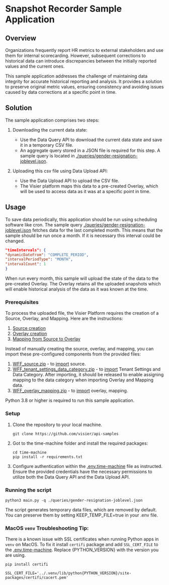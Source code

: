 # Snapshot Recorder Sample Application

## Overview

Organizations frequently report HR metrics to external stakeholders and use them for internal scorecarding.
However, subsequent corrections to historical data can introduce discrepancies between the initially reported values and
the current ones.

This sample application addresses the challenge of maintaining data integrity for accurate historical reporting and analysis.
It provides a solution to preserve original metric values, ensuring consistency and avoiding issues caused
by data corrections at a specific point in time.

## Solution

The sample application comprises two steps:

1. Downloading the current data state:
    - Use the Data Query API to download the current data state and save it in a temporary CSV file.
    - An aggregate query stored in a JSON file is required for this step. A sample query is located in
      [./queries/gender-resignation-joblevel.json](queries%2Fgender-resignation-joblevel.json).

2. Uploading this csv file using Data Upload API:
    - Use the Data Upload API to upload the CSV file.
    - The Visier platform maps this data to a pre-created Overlay, which will be used to access data as it was at a
      specific point in time.

## Usage

To save data periodically, this application should be run using scheduling software like cron.
The sample query
[./queries/gender-resignation-joblevel.json](queries%2Fgender-resignation-joblevel.json) fetches data for the last
completed month.
This means that the sample should be run once a month. If it is necessary this interval could be changed.

```json
"timeIntervals": {
"dynamicDateFrom": "COMPLETE_PERIOD",
"intervalPeriodType": "MONTH",
"intervalCount": 1
}
```

When run every month, this sample will upload the state of the data to the pre-created Overlay.
The Overlay retains all the uploaded snapshots which will enable historical analysis of the data as it was known at the time.

### Prerequisites

To process the uploaded file, the Visier Platform requires the creation of a Source, Overlay, and Mapping.
Here are the instructions:

1. [Source creation](https://docs.visier.com/developer/Studio/data/sources/source-create.htm)
2. [Overlay creation](https://docs.visier.com/developer/Analytic%20Model/analytic-objects/overlays/overlays-configure.htm)
3. [Mapping from Source to Overlay](https://docs.visier.com/developer/Studio/data/mappings/mapping-add.htm)

Instead of manually creating the source, overlay, and mapping, you can import these pre-configured components from the
provided files:

1. [WFF_source.zip](import%2FWFF_source.zip) -
   to [import](https://docs.visier.com/developer/Studio/data/sources/sources-import-export.htm) source.
2. [WFF_tenant_settings_data_category.zip](import%2FWFF_tenant_settings_data_category.zip) -
   to [import](https://docs.visier.com/developer/Studio/projects/projects-import-export.htm) Tenant Settings
   and Data Category. After importing, it should be released to enable assigning mapping to the data category when
   importing Overlay and Mapping data.
3. [WFF_overlay_mapping.zip](import%2FWFF_overlay_mapping.zip) -
   to [import](https://docs.visier.com/developer/Studio/projects/projects-import-export.htm) overlay, mapping.

Python 3.8 or higher is required to run this sample application.

### Setup

1. Clone the repository to your local machine.
   ```shell
   git clone https://github.com/visier/api-samples
   ```
2. Got to the time-machine folder and install the required packages:
   ```shell
   cd time-machine
   pip install -r requirements.txt
   ```
3. Configure authentication within the  [.env.time-machine](.env.time-machine) file as instructed. Ensure the provided
   credentials have the necessary permissions to utilize both the Data Query API and the Data Upload API.

### Running the script

```python3 main.py -q ./queries/gender-resignation-joblevel.json```

The script generates temporary data files, which are removed by default. You can preserve them by setting
KEEP_TEMP_FILE=true in your .env file.

### MacOS `venv` Troubleshooting Tip:

There is a known issue with SSL certificates when running Python apps in `venv` on MacOS.
To fix it install `certifi` package and add `SSL_CERT_FILE` to the [.env.time-machine](.env.time-machine).
Replace {PYTHON_VERSION} with the version you are using.

```shell
pip install certifi
```

`SSL_CERT_FILE='../.venv/lib/python{PYTHON_VERSION}/site-packages/certifi/cacert.pem'`

